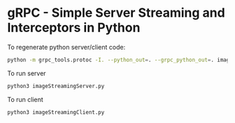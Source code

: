 # gRPC - Simple Server Streaming and Interceptors in Python

To regenerate python server/client code:

```bash
python -m grpc_tools.protoc -I. --python_out=. --grpc_python_out=. image_transfer.proto
```

To run server
```bash
python3 imageStreamingServer.py
```

To run client
```bash
python3 imageStreamingClient.py
```
